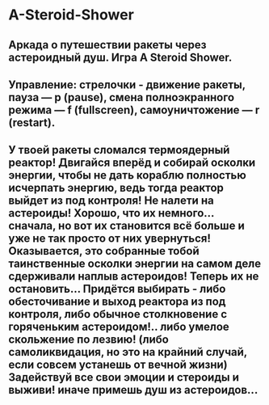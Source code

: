 # A-Steroid-Shower
Аркада о путешествии ракеты через астероидный душ.
Игра A Steroid Shower.
-----------------------------
Управление: стрелочки - движение ракеты, пауза — p (pause), смена полноэкранного режима — f (fullscreen), самоуничтожение — r (restart).
-----------------------------
У твоей ракеты сломался термоядерный реактор!
Двигайся вперёд и собирай осколки энергии, чтобы не дать кораблю полностью исчерпать энергию, ведь тогда реактор выйдет из под контроля!
Не налети на астероиды! Хорошо, что их немного...
сначала, но вот их становится всё больше и уже не так просто от них увернуться! Оказывается, это собранные тобой таинственные осколки энергии на самом деле сдерживали наплыв астероидов! Теперь их не остановить...
Придётся выбирать - либо обесточивание и выход реактора из под контроля, либо обычное столкновение с горяченьким астероидом!.. либо умелое скольжение по лезвию! (либо самоликвидация, но это на крайний случай, если совсем устанешь от вечной жизни)
Задействуй все свои эмоции и стероиды и выживи! иначе примешь душ из астероидов...
-----------------------------
